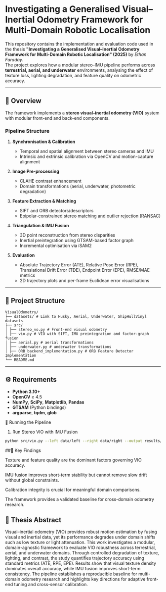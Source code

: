 # Investigating a Generalised Visual–Inertial Odometry Framework for Multi-Domain Robotic Localisation

This repository contains the implementation and evaluation code used in the thesis **"Investigating a Generalised Visual–Inertial Odometry Framework for Multi-Domain Robotic Localisation" (2025)** by *Ethan Faraday*.  
The project explores how a modular stereo–IMU pipeline performs across **terrestrial, aerial, and underwater** environments, analysing the effect of texture loss, lighting degradation, and feature quality on odometric accuracy.

---

## 🧩 Overview

The framework implements a **stereo visual–inertial odometry (VIO)** system with modular front-end and back-end components.

### Pipeline Structure

1. **Synchronisation & Calibration**  
   - Temporal and spatial alignment between stereo cameras and IMU  
   - Intrinsic and extrinsic calibration via OpenCV and motion-capture alignment  

2. **Image Pre-processing**  
   - CLAHE contrast enhancement  
   - Domain transformations (aerial, underwater, photometric degradation)

3. **Feature Extraction & Matching**  
   - SIFT and ORB detectors/descriptors  
   - Epipolar-constrained stereo matching and outlier rejection (RANSAC)

4. **Triangulation & IMU Fusion**  
   - 3D point reconstruction from stereo disparities  
   - Inertial preintegration using GTSAM-based factor graph  
   - Incremental optimisation via iSAM2  

5. **Evaluation**  
   - Absolute Trajectory Error (ATE), Relative Pose Error (RPE), Translational Drift Error (TDE), Endpoint Error (EPE), RMSE/MAE metrics  
   - 2D trajectory plots and per-frame Euclidean error visualisations  

---

## 📁 Project Structure
```text
VisualOdometry/
├── datasets/ # Link to Husky, Aerial, Underwater, ShipHullVinyl datasets
├── src/
│ ├── stereo_vo.py # Front-end visual odometry
│ ├── vio.py # VIO with SIFT, IMU preintegration and factor-graph fusion
│ ├── aerial.py # aerial transformations
│ ├── underwater.py # underwater transformations
│ ├── ORB_backend_implementation.py # ORB Feature Detector Implementation
└── README.md
```
---

## ⚙️ Requirements

- **Python 3.10+**
- **OpenCV** ≥ 4.5  
- **NumPy**, **SciPy**, **Matplotlib**, **Pandas**
- **GTSAM** (Python bindings)
- **argparse**, **tqdm**, **glob**

🚀 Running the Pipeline
1. Run Stereo VIO with IMU Fusion
```bash
python src/vio.py --left data/left --right data/right --output results/
```

##🧠 Key Findings

Texture and feature quality are the dominant factors governing VIO accuracy.

IMU fusion improves short-term stability but cannot remove slow drift without global constraints.

Calibration integrity is crucial for meaningful domain comparisons.

The framework provides a validated baseline for cross-domain odometry research.

## 📘 Thesis Abstract
Visual–inertial odometry (VIO) provides robust motion estimation by fusing visual and inertial data, yet its performance degrades under domain shifts such as low texture or light attenuation.
This work investigates a modular, domain-agnostic framework to evaluate VIO robustness across terrestrial, aerial, and underwater domains.
Through controlled degradation of texture, lighting, and contrast, the study quantifies trajectory accuracy using standard metrics (ATE, RPE, EPE).
Results show that visual texture density dominates overall accuracy, while IMU fusion improves short-term consistency.
The pipeline establishes a reproducible baseline for multi-domain odometry research and highlights key directions for adaptive front-end tuning and cross-sensor calibration.
